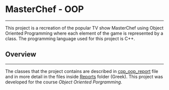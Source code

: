 # MasterChef - OOP
***

This project is a recreation of the popular TV show MasterChef using Object Oriented Programming where each element of 
the game is represented by a class. The programming language used for this project is C++. 

## Overview
***

The classes that the project contains are described in [cpp_oop_report](cpp_oop_report.pdf) file and in more detail in 
the files inside  [Reports](Reports) folder (Greek). This project was developed for the course _Object Oriented Porgramming_.